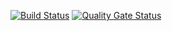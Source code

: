 [![Build Status](https://dev.azure.com/rxctailspin/Space%20Game%20-%20web%20-%20Workflow/_apis/build/status/mslearn-tailspin-spacegame-web?branchName=master)](https://dev.azure.com/rxctailspin/Space%20Game%20-%20web%20-%20Workflow/_build/latest?definitionId=2&branchName=master)
[![Quality Gate Status](https://sonarcloud.io/api/project_badges/measure?project=roboagogo_mslearn-tailspin-spacegame-web&metric=alert_status)](https://sonarcloud.io/dashboard?id=roboagogo_mslearn-tailspin-spacegame-web)
